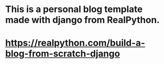 #
# This is a personal blog template made with django from RealPython.
# https://realpython.com/build-a-blog-from-scratch-django
#
